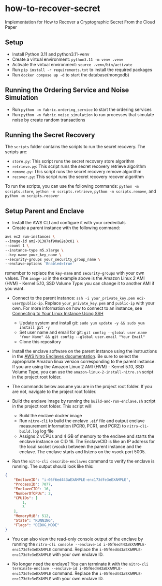 # how-to-recover-secret
Implementation for How to Recover a Cryptographic Secret From the Cloud Paper

## Setup
- Install Python 3.11 and python3.11-venv
- Create a virtual environment: `python3.11 -m venv .venv`
- Activate the virtual environment: `source .venv/bin/activate`
- Run ```pip install -r requirements.txt``` to install the required packages
- Run ```docker compose up -d``` to start the database(mongodb)

## Running the Ordering Service and Noise Simulation
- Run ```python -m fabric.ordering_service``` to start the ordering services
- Run ```python -m fabric.noise_simulation``` to run processes that simulate noise by create random transactions

## Running the Secret Recovery
The ```scripts``` folder contains the scripts to run the secret recovery. The scripts are: 
- ```store.py```: This script runs the secret recovery store algorithm
- ```retrieve.py```: This script runs the secret recovery retrieve algorithm
- ```remove.py```: This script runs the secret recovery remove algorithm
- ```recover.py```: This script runs the secret recovery recover algorithm

To run the scripts, you can use the following commands: ```python -m scripts.store```, ```python -m scripts.retrieve```, ```python -m scripts.remove```, and ```python -m scripts.recover```

## Setup Parent and Enclave
- Install the AWS CLI and configure it with your credentials
- Create a parent instance with the following command:
```bash
aws ec2 run-instances \
--image-id ami-01387af90a62e3c01 \
--count 1 \
--instance-type m5.xlarge \
--key-name your_key_name \
--security-groups your_security_group_name \
--enclave-options 'Enabled=true'
```
remember to replace the ```key-name``` and ```security-groups``` with your own values. The ```image-id``` in the example above is the Amazon Linux 2 AMI (HVM) - Kernel 5.10, SSD Volume Type: you can change it to another AMI if you want.

- Connect to the parent instance: ```ssh -i your_private_key.pem ec2-user@public-ip```. Replace ```your_private_key.pem``` and ```public-ip``` with your own. For more information on how to connect to an instance, see [Connecting to Your Linux Instance Using SSH](https://docs.aws.amazon.com/AWSEC2/latest/UserGuide/connect-linux-inst-ssh.html)
    - Update system and install git: ```sudo yum update -y && sudo yum install git -y```
    - Set user name and email for git: ```git config --global user.name "Your Name" && git config --global user.email "Your Email"```
    - Clone this repository

- Install the enclave software on the parent instance using the instructions in the [AWS Nitro Enclaves documentation](https://docs.aws.amazon.com/enclaves/latest/user/nitro-enclave-cli-install.html). Be sure to select the appropriate Amazon linux version corresponding to the parent instance. If you are using the Amazon Linux 2 AMI (HVM) - Kernel 5.10, SSD Volume Type, you can use the ```amazon-linux-2-install-nitro.sh``` script in the project root folder.

- The commands below assume you are in the project root folder. If you are not, navigate to the project root folder.

- Build the enclave image by running the ```build-and-run-enclave.sh``` script in the project root folder. This script will 
    - Build the enclave docker image 
    - Run ```nitro-cli``` to build the enclave ```.eif``` file and output enclave measurement information (PCR0, PCR1, and PCR2) to ```nitro-cli-build.log``` log file
    - Assigns 2 vCPUs and 4 GB of memory to the enclave and starts the enclave instance on CID 16. The EnclaveCID is like an IP address for the local socket (vsock) between the parent instance and the enclave. The enclave starts and listens on the vsock port 5005.

- Run the ```nitro-cli describe-enclaves``` command to verify the enclave is running. The output should look like this:
```json
{
    "EnclaveID": "i-05f6ed443aEXAMPLE-enc173dfe3eEXAMPLE",
    "ProcessID": 7077,
    "EnclaveCID": 16,
    "NumberOfCPUs": 2,
    "CPUIDs": [
        1,
        3
    ],
    "MemoryMiB": 512,
    "State": "RUNNING",
    "Flags": "DEBUG_MODE"
}
```

- You can also view the read-only console output of the enclave by running the ```nitro-cli console --enclave-id i-05f6ed443aEXAMPLE-enc173dfe3eEXAMPLE``` command. Replace the ```i-05f6ed443aEXAMPLE-enc173dfe3eEXAMPLE``` with your own enclave ID.

- No longer need the enclave? You can terminate it with the ```nitro-cli terminate-enclave --enclave-id i-05f6ed443aEXAMPLE-enc173dfe3eEXAMPLE``` command. Replace the ```i-05f6ed443aEXAMPLE-enc173dfe3eEXAMPLE``` with your own enclave ID.